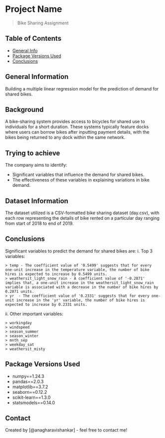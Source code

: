 # Project Name
> Bike Sharing Assignment


## Table of Contents
* [General Info](#general-information)
* [Package Versions Used](#package-versions-used)
* [Conclusions](#conclusions)


## General Information
Building a multiple linear regression model for the prediction of demand for shared bikes.

## Background
A bike-sharing system provides access to bicycles for shared use to individuals for a short duration. These systems typically feature docks where users can borrow bikes after inputting payment details, with the bikes being returned to any dock within the same network.

## Trying to achieve
The company aims to identify:
  - Significant variables that influence the demand for shared bikes.
  - The effectiveness of these variables in explaining variations in bike demand.

## Dataset Information
The dataset utilized is a CSV-formatted bike sharing dataset (day.csv), with each row representing the details of bike rented on a particular day ranging from start of 2018 to end of 2019.


## Conclusions
Significant variables to predict the demand for shared bikes are:
i. Top 3 variables: 

    > temp - The coefficient value of '0.5499' suggests that for every one-unit increase in the temperature variable, the number of bike hires is expected to increase by 0.5499 units.
    > weathersit_light_snow_rain - A coefficient value of '-0.2871' implies that, a one-unit increase in the weathersit_light_snow_rain variable is associated with a decrease in the number of bike hires by 0.2871 units.
    > yr  - The coefficient value of '0.2331' suggests that for every one-unit increase in the 'yr' variable, the number of bike hires is expected to increase by 0.2331 units.
    
ii. Other important variables:

    > workingday                                       
    > windspeed                   
    > season_summer                
    > season_winter                
    > mnth_sep                     
    > weekday_sat                  
    > weathersit_misty 


## Package Versions Used
- numpy==1.24.3
- pandas==2.0.3
- matplotlib==3.7.2
- seaborn==0.12.2
- scikit-learn==1.3.0
- statsmodels==0.14.0


## Contact
Created by [@anagharavishankar] - feel free to contact me!
